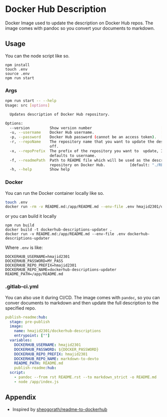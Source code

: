 # Docker Hub Description

Docker Image used to update the description on Docker Hub repos. The image comes with pandoc so you convert your
documents to markdown.

## Usage

You can the node script like so.

```
npm install
touch .env
source .env
npm run start
```

### Args

```bash
npm run start -- --help
Usage: src [options]

  Updates description of Docker Hub repository.

Options:
  --version         Show version number                               [boolean]
  -u, --username    Docker Hub username.                              [required]
  -p, --password    Docker Hub password (cannot be an access token).  [required]
  -r, --repoName    The repository name that you want to update the description
                    off.                                              [required]
  -x, --repoPrefix  The prefix of the repository you want to  update, If not set
                    defaults to username.
  -f, --readmePath  Path to README file which will be used as the description of
                    repository on Docker Hub.           [default: "./README.md"]
  -h, --help        Show help                                          [boolean]
```

### Docker

You can run the Docker container locally like so.

```bash
touch .env
docker run -rm -v README.md:/app/README.md --env-file .env hmajid2301/dockerhub-descriptions-updater
```

or you can build it locally

```
npm run build
docker build -t dockerhub-descriptions-updater .
docker run -v README.md:/app/README.md --env-file .env dockerhub-descriptions-updater
```

Where `.env` is like:

```.env
DOCKERHUB_USERNAME=hmajid2301
DOCKERHUB_PASSWORD=MY_PASS
DOCKERHUB_REPO_PREFIX=hmajid2301
DOCKERHUB_REPO_NAME=dockerhub-descriptions-updater
README_PATH=/app/README.md
```

### .gitlab-ci.yml

You can also use it during CI/CD. The image comes with `pandoc`, so you can conver documents to markdown and
then update the full description to the specified repo.

```yaml
publish-readme:hub:
  stage: pre-publish
  image:
    name: hmajid2301/dockerhub-descriptions
    entrypoint: [""]
  variables:
    DOCKERHUB_USERNAME: hmajid2301
    DOCKERHUB_PASSWORD: ${DOCKER_PASSWORD}
    DOCKERHUB_REPO_PREFIX: hmajid2301
    DOCKERHUB_REPO_NAME: markdown-to-devto
    README_PATH: README.md
    publish-readme:hub:
  script:
    - pandoc --from rst README.rst --to markdown_strict -o README.md
    - node /app/index.js
```

## Appendix

- Inspired by [sheogorath/readme-to-dockerhub](https://hub.docker.com/r/sheogorath/readme-to-dockerhub/dockerfile)